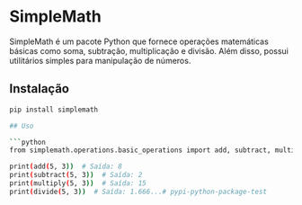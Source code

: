 # SimpleMath

SimpleMath é um pacote Python que fornece operações matemáticas básicas como soma, subtração, multiplicação e divisão. Além disso, possui utilitários simples para manipulação de números.

## Instalação

```bash
pip install simplemath

## Uso

```python
from simplemath.operations.basic_operations import add, subtract, multiply, divide

print(add(5, 3))  # Saída: 8
print(subtract(5, 3))  # Saída: 2
print(multiply(5, 3))  # Saída: 15
print(divide(5, 3))  # Saída: 1.666...# pypi-python-package-test
